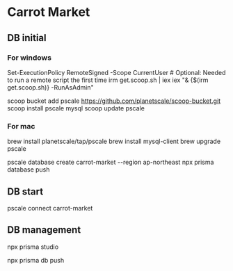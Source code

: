 # Carrot Market

## DB initial

### For windows

Set-ExecutionPolicy RemoteSigned -Scope CurrentUser # Optional: Needed to run a remote script the first time
irm get.scoop.sh | iex
iex "& {$(irm get.scoop.sh)} -RunAsAdmin"

scoop bucket add pscale https://github.com/planetscale/scoop-bucket.git
scoop install pscale mysql
scoop update pscale

### For mac

brew install planetscale/tap/pscale
brew install mysql-client
brew upgrade pscale

pscale database create carrot-market --region ap-northeast
npx prisma database push

## DB start

pscale connect carrot-market

## DB management

npx prisma studio

npx prisma db push
